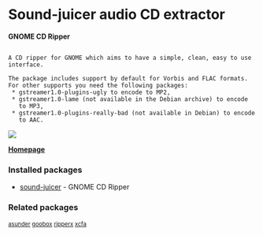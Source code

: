 # Sound-juicer audio CD extractor

__GNOME CD Ripper__

```

A CD ripper for GNOME which aims to have a simple, clean, easy to use
interface.

The package includes support by default for Vorbis and FLAC formats.
For other supports you need the following packages:
 * gstreamer1.0-plugins-ugly to encode to MP2,
 * gstreamer1.0-lame (not available in the Debian archive) to encode
   to MP3,
 * gstreamer1.0-plugins-really-bad (not available in Debian) to encode
   to AAC.

```

[![](https://screenshots.debian.net/thumbnail/sound-juicer/)](https://screenshots.debian.net/screenshot/sound-juicer/)



**[Homepage](http://www.burtonini.com/blog/computers/sound-juicer)**

### Installed packages

* [sound-juicer](https://packages.debian.org/stretch/sound-juicer) - GNOME CD Ripper

### Related packages

<sub> [asunder](https://packages.debian.org/stretch/asunder) [goobox](https://packages.debian.org/stretch/goobox) [ripperx](https://packages.debian.org/stretch/ripperx) [xcfa](https://packages.debian.org/stretch/xcfa)  </sub>
